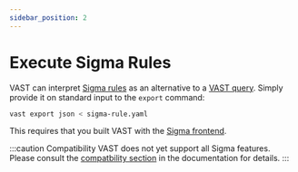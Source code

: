 ```yaml
---
sidebar_position: 2
---
```


# Execute Sigma Rules

VAST can interpret [Sigma rules](https://github.com/SigmaHQ/sigma) as an
alternative to a [VAST query](/docs/understand-vast/query-language). Simply
provide it on standard input to the `export` command:

```bash
vast export json < sigma-rule.yaml
```

This requires that you built VAST with the [Sigma
frontend](/docs/understand-vast/query-language/frontends/sigma).

:::caution Compatibility
VAST does not yet support all Sigma features. Please consult the [compatbility
section](/docs/understand-vast/query-language/frontends/sigma#compatibility) in
the documentation for details.
:::
